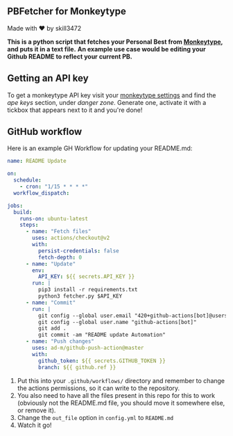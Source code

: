 ## PBFetcher for Monkeytype
Made with ❤️ by skill3472


**This is a python script that fetches your Personal Best from [Monkeytype](monkeytype.com), and puts it in a text file.**
**An example use case would be editing your Github README to reflect your current PB.**

## Getting an API key
To get a monkeytype API key visit your [monkeytype settings](https://monkeytype.com/settings) and find the *ape keys* section, under *danger zone*. Generate one, activate it with a tickbox that appears next to it and you're done!

## GitHub workflow
Here is an example GH Workflow for updating your README.md:
```yml
name: README Update

on:
  schedule:
    - cron: "1/15 * * * *"
  workflow_dispatch:

jobs:
  build:
    runs-on: ubuntu-latest
    steps:
      - name: "Fetch files"
        uses: actions/checkout@v2
        with:
          persist-credentials: false
          fetch-depth: 0
      - name: "Update"
        env:
          API_KEY: ${{ secrets.API_KEY }}
        run: |
          pip3 install -r requirements.txt
          python3 fetcher.py $API_KEY
      - name: "Commit"
        run: |
          git config --global user.email "420+github-actions[bot]@users.noreply.github.com"
          git config --global user.name "github-actions[bot]"
          git add .
          git commit -am "README update Automation"
      - name: "Push changes"
        uses: ad-m/github-push-action@master
        with:
          github_token: ${{ secrets.GITHUB_TOKEN }}
          branch: ${{ github.ref }}
```
1. Put this into your `.github/workflows/` directory and remember to change the actions permissions, so it can write to the repository. 
2. You also need to have all the files present in this repo for this to work (obviously not the README.md file, you should move it somewhere else, or remove it). 
3. Change the `out_file` option in `config.yml` to `README.md`
4. Watch it go!
